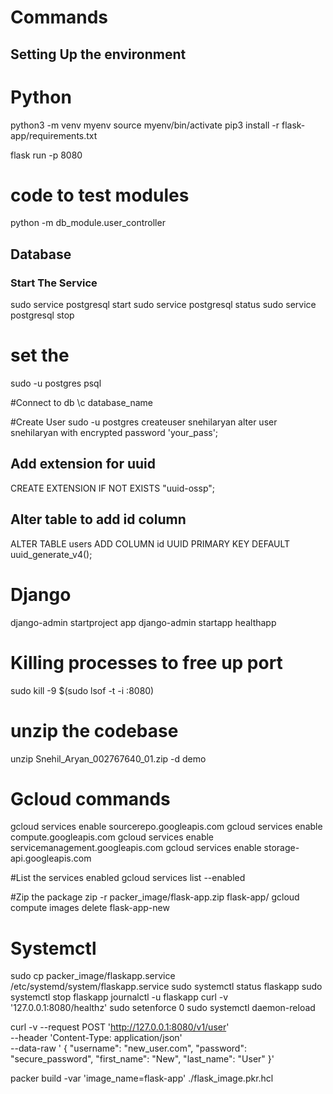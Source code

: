 # Commands 

## Setting Up the environment
# Python 
python3 -m venv myenv
source myenv/bin/activate
pip3 install -r flask-app/requirements.txt

flask run -p 8080

# code to test modules 
python -m db_module.user_controller

## Database
### Start The Service 
sudo service postgresql start
sudo service postgresql status
sudo service postgresql stop
# set the 
sudo -u postgres psql

#Connect to db
\c database_name

#Create User
sudo -u postgres createuser snehilaryan 
alter user snehilaryan with encrypted password 'your_pass';

## Add extension for uuid
CREATE EXTENSION IF NOT EXISTS "uuid-ossp";

## Alter table to add id column
ALTER TABLE users ADD COLUMN id UUID PRIMARY KEY DEFAULT uuid_generate_v4();

# Django
django-admin startproject app
django-admin startapp healthapp

# Killing processes to free up port
sudo kill -9 $(sudo lsof -t -i :8080)

# unzip the codebase 
unzip Snehil_Aryan_002767640_01.zip -d demo

# Gcloud commands 
gcloud services enable sourcerepo.googleapis.com
gcloud services enable compute.googleapis.com
gcloud services enable servicemanagement.googleapis.com
gcloud services enable storage-api.googleapis.com

#List the services enabled
gcloud services list --enabled

#Zip the package
zip -r packer_image/flask-app.zip flask-app/
gcloud compute images delete flask-app-new

# Systemctl

sudo cp packer_image/flaskapp.service /etc/systemd/system/flaskapp.service
sudo systemctl status flaskapp
sudo systemctl stop flaskapp
journalctl -u flaskapp
curl -v '127.0.0.1:8080/healthz'
sudo setenforce 0
sudo systemctl daemon-reload

curl -v --request POST 'http://127.0.0.1:8080/v1/user' \
--header 'Content-Type: application/json' \
--data-raw ' {
    "username": "new_user.com",
    "password": "secure_password",
    "first_name": "New",
    "last_name": "User"
}'

packer build -var 'image_name=flask-app' ./flask_image.pkr.hcl